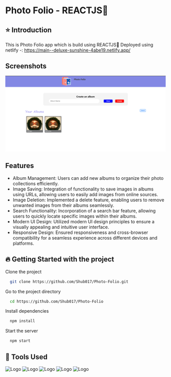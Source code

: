 
# Photo Folio - REACTJS🚀

## ⭐ Introduction 

This is Photo Folio app which is build using REACTJS🚀
Deployed using netlify -: https://main--deluxe-sunshine-4abe19.netlify.app/





## Screenshots

![App Screenshot](MarkDownImages/Screenshot1.png)


## Features

- Album Management: Users can add new albums to organize their photo collections efficiently.
- Image Saving: Integration of functionality to save images in albums using URLs, allowing users to easily add images from online sources.
- Image Deletion: Implemented a delete feature, enabling users to remove unwanted images from their albums seamlessly.
- Search Functionality: Incorporation of a search bar feature, allowing users to quickly locate specific images within their albums.
- Modern UI Design: Utilized modern UI design principles to ensure a visually appealing and intuitive user interface.
- Responsive Design: Ensured responsiveness and cross-browser compatibility for a seamless experience across different devices and platforms.





## 🔥 Getting Started with the project

Clone the project

```bash
  git clone https://github.com/Shub017/Photo-Folio.git
```

Go to the project directory

```bash
  cd https://github.com/Shub017/Photo-Folio
```

Install dependencies

```bash
  npm install
```

Start the server

```bash
  npm start
```


## 🔨 Tools Used
![Logo](https://camo.githubusercontent.com/bf4359e824cdb951a8af8661db0c8f4dddaee17306318ee8f018a4766991d79b/68747470733a2f2f696b2e696d6167656b69742e696f2f6761726261676576616c75652f676172626167652f746167732f52656163744a535f6e655f3931495a366e2e77656270)
![Logo](https://camo.githubusercontent.com/e56ca1eaaab376d28db9d2cc5f9b4764d97dfdc52235e5fe96d03f2e63d9550b/68747470733a2f2f7777772e77332e6f72672f68746d6c2f6c6f676f2f646f776e6c6f6164732f48544d4c355f4c6f676f5f3235362e706e67)
![Logo](https://camo.githubusercontent.com/c541c11ce18a7abaf63765b8dbbee0540892a73d54a6eedf616eec2d13937ce3/68747470733a2f2f6c6f676f6469782e636f6d2f6c6f676f2f3437303330392e706e67)
![Logo]([https://camo.githubusercontent.com/16916aec71acffe56544e39810941905c8ee2c39ebec950faf1011bc9a4d715e/68747470733a2f2f75706c6f61642e77696b696d656469612e6f72672f77696b6970656469612f636f6d6d6f6e732f362f36612f4a6176615363726970742d6c6f676f2e706e67](https://1000logos.net/wp-content/uploads/2020/09/JavaScript-Logo.png))
![Logo](https://camo.githubusercontent.com/a9a2d6bf2fca57ecf18a1f129bf6079370f1ceacc6997e873f25d1b4396195e9/68747470733a2f2f636f64652e76697375616c73747564696f2e636f6d2f6173736574732f6170706c652d746f7563682d69636f6e2e706e67)


